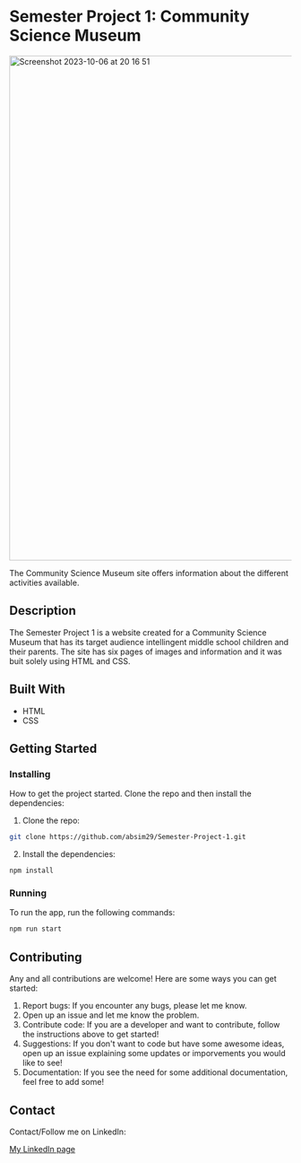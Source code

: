 # Semester Project 1: Community Science Museum

<img width="900" alt="Screenshot 2023-10-06 at 20 16 51" src="https://github.com/absim29/Semester-Project-1/assets/119533465/10f1cde9-aadc-49af-b5d2-0438143f5803">

The Community Science Museum site offers information about the different activities available.

## Description

The Semester Project 1 is a website created for a Community Science Museum that has its target audience intellingent middle school children and their parents. The site has six pages of images and information and it was buit solely using HTML and CSS.


## Built With

- HTML
- CSS


## Getting Started

### Installing

How to get the project started. Clone the repo and then install the dependencies:

1. Clone the repo:

```bash
git clone https://github.com/absim29/Semester-Project-1.git
```

2. Install the dependencies:

```
npm install
```

### Running


To run the app, run the following commands:

```bash
npm run start
```

## Contributing

Any and all contributions are welcome! Here are some ways you can get started:

1. Report bugs: If you encounter any bugs, please let me know.
2. Open up an issue and let me know the problem.
3. Contribute code: If you are a developer and want to contribute, follow the instructions above to get started!
4. Suggestions: If you don't want to code but have some awesome ideas, open up an issue explaining some updates or imporvements you would like to see!
5. Documentation: If you see the need for some additional documentation, feel free to add some!

## Contact

Contact/Follow me on LinkedIn:

[My LinkedIn page](https://www.linkedin.com/in/andreea-bianca-simon-front-end-dev/)


